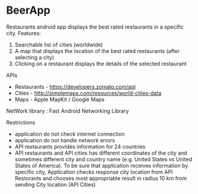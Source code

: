 # BeerApp
Restaurants android app  displays the best rated restaurants  in a specific city. 
 Features:
1. Searchable list of cities (worldwide)
2. A map that displays the location of the best rated restaurants (after selecting a city) 
3.  Clicking on a restaurant displays the details of the selected  restaurant

APIs
- Restaurants - https://developers.zomato.com/api 
- Cities - http://simplemaps.com/resources/world-cities-data 
- Maps - Apple MapKit / Google Maps

NetWork library : 
Fast Android Networking Library

Restrictions
- application do not check internet connection
- application do not handle network errors
- API restaurants provides information  for 24 countries 
- API restaurants and API cities has different coordinates of the city and sometimes different city and country name (e.g. United States vs United States of  America). 
To be sure that application  receives information by specific city, Application checks response city location  from API Restorants  and chooses most appropriable result in radius 10 km from  sending City location (API Cities)
